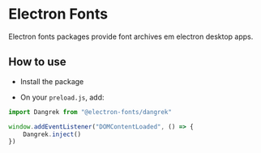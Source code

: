 # Electron Fonts

Electron fonts packages provide font archives em electron desktop apps.

## How to use

* Install the package

* On your `preload.js`, add:

```ts
import Dangrek from "@electron-fonts/dangrek"

window.addEventListener("DOMContentLoaded", () => {
    Dangrek.inject()
})
```